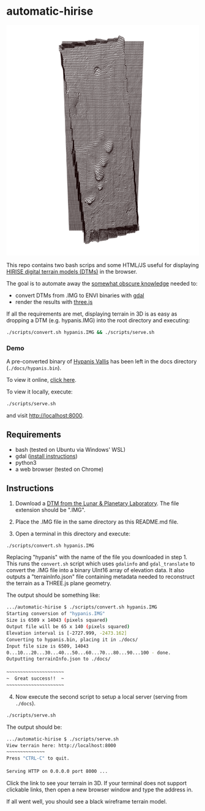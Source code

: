 # automatic-hirise

<p align="center">
  <img src="hypanis.png" width="600px" height="600px" />
</p>

This repo contains two bash scrips and some HTML/JS useful for displaying [HIRISE digital terrain models (DTMs)](https://www.uahirise.org/dtm/) in the browser.

The goal is to automate away the [somewhat obscure knowledge](http://blog.mastermaps.com/2013/10/terrain-building-with-threejs-part-1.html) needed to:

- convert DTMs from .IMG to ENVI binaries with [gdal](https://www.gdal.org/)
- render the results with [three.js](https://threejs.org/)

If all the requirements are met, displaying terrain in 3D is as easy as dropping a DTM (e.g. hypanis.IMG) into the root directory and executing:

```bash
./scripts/convert.sh hypanis.IMG && ./scripts/serve.sh
```

### Demo

A pre-converted binary of [Hypanis Vallis](https://www.uahirise.org/dtm/dtm.php?ID=ESP_037651_1920) has been left in the docs directory (`./docs/hypanis.bin`).

To view it online, [click here](https://bryik.github.io/automatic-hirise/).

To view it locally, execute:

```bash
./scripts/serve.sh
```

and visit [http://localhost:8000](http://localhost:8000).

## Requirements

- bash (tested on Ubuntu via Windows' WSL)
- gdal ([install instructions](https://stackoverflow.com/a/41613466/6591491))
- python3
- a web browser (tested on Chrome)

## Instructions

1. Download a [DTM from the Lunar & Planetary Laboratory](https://www.uahirise.org/dtm/). The file extension should be ".IMG".

2. Place the .IMG file in the same directory as this README.md file.

3. Open a terminal in this directory and execute:

```bash
./scripts/convert.sh hypanis.IMG
```

Replacing "hypanis" with the name of the file you downloaded in step 1. This runs the `convert.sh` script which uses `gdalinfo` and `gdal_translate` to convert the .IMG file into a binary UInt16 array of elevation data. It also outputs a "terrainInfo.json" file containing metadata needed to reconstruct the terrain as a THREE.js plane geometry.

The output should be something like:

```bash
.../automatic-hirise $ ./scripts/convert.sh hypanis.IMG
Starting conversion of "hypanis.IMG"
Size is 6509 x 14043 (pixels squared)
Output file will be 65 x 140 (pixels squared)
Elevation interval is [-2727.999, -2473.162]
Converting to hypanis.bin, placing it in ./docs/
Input file size is 6509, 14043
0...10...20...30...40...50...60...70...80...90...100 - done.
Outputting terrainInfo.json to ./docs/

~~~~~~~~~~~~~~~~~~~~~
~  Great success!!  ~
~~~~~~~~~~~~~~~~~~~~~
```

4. Now execute the second script to setup a local server (serving from `./docs`).

```bash
./scripts/serve.sh
```

The output should be:

```bash
.../automatic-hirise $ ./scripts/serve.sh
View terrain here: http://localhost:8000
~~~~~~~~~~~~~~
Press "CTRL-C" to quit.

Serving HTTP on 0.0.0.0 port 8000 ...
```

Click the link to see your terrain in 3D. If your terminal does not support clickable links, then open a new browser window and type the address in.

If all went well, you should see a black wireframe terrain model.
